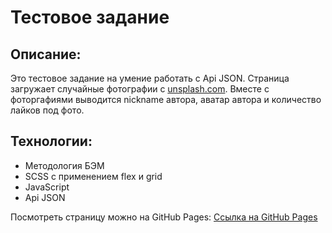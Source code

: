 # Тестовое задание

## Описание:
Это тестовое задание на умение работать с Api JSON. Страница загружает случайные фотографии с [unsplash.com](https://unsplash.com/).
Вместе с фоторгафиями выводится nickname автора, аватар автора и количество лайков под фото.

## Технологии:
- Методология БЭМ
- SCSS с применением flex и grid
- JavaScript
- Api JSON

Посмотреть страницу можно на GitHub Pages:
[Ссылка на GitHub Pages](https://zhukek.github.io/testTask/)
